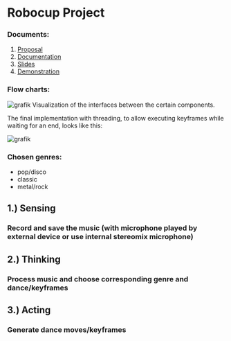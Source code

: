 # Robocup Project

### Documents:
1. [Proposal](initial_concept.pdf)
2. [Documentation](documentation.pdf)
3. [Slides](presentation.pdf)
4. [Demonstration](demo_video.mp4)

### Flow charts:
![grafik](https://user-images.githubusercontent.com/64356366/125799531-ad9644c2-0b90-4fac-a492-2a2e91c87582.png)
Visualization  of the interfaces between the certain components.

The final implementation with threading, to allow executing keyframes while waiting for an end, looks like this: 

![grafik](https://user-images.githubusercontent.com/64356366/125600387-2b986d20-2f8e-43a0-822c-aee43dbde325.png)


### Chosen genres:
- pop/disco
- classic
- metal/rock

## 1.) Sensing
### Record and save the music (with microphone played by external device or use internal stereomix microphone)

## 2.) Thinking
### Process music and choose corresponding genre and dance/keyframes

## 3.) Acting
### Generate dance moves/keyframes


   
